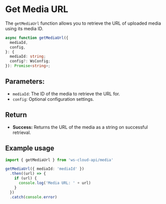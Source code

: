 # Get Media URL

[<Badge type="tip" text="api docs" />](https://developers.facebook.com/docs/whatsapp/cloud-api/reference/media#retrieve-media-url)

The `getMediaUrl` function allows you to retrieve the URL of uploaded media using its media ID.

```ts
async function getMediaUrl({
  mediaId,
  config,
}: {
  mediaId: string;
  config?: WsConfig;
}): Promise<string>;
```

## Parameters:

- `mediaId`: The ID of the media to retrieve the URL for.
- `config`: Optional configuration settings.

## Return

- **Success:** Returns the URL of the media as a string on successful retrieval.

## Example usage

```ts
import { getMediaUrl } from 'ws-cloud-api/media'

getMediaUrl({ mediaId: 'mediaId' })
  .then((url) => {
    if (url) {
      console.log('Media URL: ' + url)
    }
  })
  .catch(console.error)
```